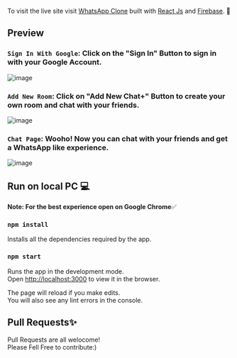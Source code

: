 To visit the live site visit  [WhatsApp Clone](https://whatsappclonemern-7b264.web.app/) built with [React Js](https://reactjs.org/) and [Firebase](https://firebase.google.com/). 🎨


## **Preview**

### `Sign In With Google`: Click on the "Sign In" Button to sign in with your Google Account.
![image](https://user-images.githubusercontent.com/54438024/120001910-e7af9700-bff1-11eb-8c4e-c61f68e36bb3.png)

### `Add New Room`: Click on "Add New Chat+" Button to create your own room and chat with your friends.
![image](https://user-images.githubusercontent.com/54438024/120003196-22fe9580-bff3-11eb-80a7-2409d78db2f6.png)

### `Chat Page`: Wooho! Now you can chat with your friends and get a WhatsApp like experience.
![image](https://user-images.githubusercontent.com/54438024/120002769-c4391c00-bff2-11eb-8d70-6ca2997638bc.png)



## Run on local PC 💻

**Note: For the best experience open on Google Chrome**✅

### `npm install`
Installs all the dependencies required by the app.<br />


### `npm start`
Runs the app in the development mode.<br />
Open [http://localhost:3000](http://localhost:3000) to view it in the browser.

The page will reload if you make edits.<br />
You will also see any lint errors in the console.

## Pull Requests✨
Pull Requests are all welocome!<br />
Please Fell Free to contribute:)

